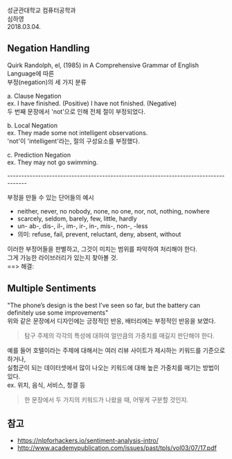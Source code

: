 성균관대학교 컴퓨터공학과 </br>
심하영 </br>
2018.03.04.

## Negation Handling
Quirk Randolph, el, (1985) in A Comprehensive Grammar of English Language에 따른 </br>
부정(negation)의 세 가지 분류 </br>

a. Clause Negation </br>
ex. I have finished. (Positive) I have not finished. (Negative) </br>
두 번째 문장에서 'not'으로 인해 전체 절이 부정되었다. </br>

b. Local Negation </br>
ex. They made some not intelligent observations. </br>
'not'이 'intelligent'라는, 절의 구성요소를 부정했다. </br>

c. Prediction Negation </br>
ex. They may not go swimming. </br>

------------------------------------------------------------------------------------- </br>

부정을 만들 수 있는 단어들의 예시 </br>
- neither, never, no nobody, none, no one, nor, not, nothing, nowhere
- scarcely, seldom, barely, few, little, hardly
- un- ab-, dis-, il-, im-, ir-, in-, mis-, non-, -less
- 의미: refuse, fail, prevent, reluctant, deny, absent, without

이러한 부정어들을 판별하고, 그것이 미치는 범위를 파악하여 처리해야 한다. </br>
그게 가능한 라이브러리가 있는지 찾아볼 것. </br>
==> 해결: 


## Multiple Sentiments
"The phone’s design is the best I’ve seen so far, but the battery can definitely use some improvements" </br>
위와 같은 문장에서 디자인에는 긍정적인 반응, 배터리에는 부정적인 반응을 보였다. </br>

> 탐구 주제의 각각의 특성에 대하여 얼만큼의 가중치를 매길지 판단해야 한다.

예를 들어 호텔이라는 주제에 대해서는 여러 리뷰 사이트가 제시하는 키워드를 기준으로 하거나, </br>
실험군이 되는 데이터셋에서 많이 나오는 키워드에 대해 높은 가중치를 매기는 방법이 있다. </br>
ex. 위치, 음식, 서비스, 청결 등 </br>

> 한 문장에서 두 가지의 키워드가 나왔을 때, 어떻게 구분할 것인지.




## 참고
- https://nlpforhackers.io/sentiment-analysis-intro/
- http://www.academypublication.com/issues/past/tpls/vol03/07/17.pdf
